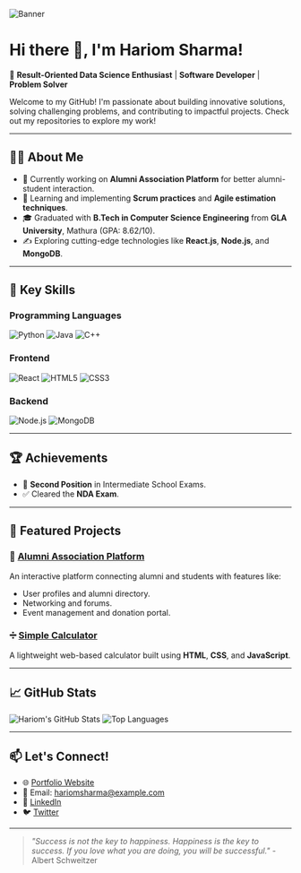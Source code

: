 ![Banner](https://via.placeholder.com/1200x400?text=Welcome+to+Hariom+Sharma's+GitHub)

# Hi there 👋, I'm Hariom Sharma!

🌟 **Result-Oriented Data Science Enthusiast** | **Software Developer** | **Problem Solver**

Welcome to my GitHub! I'm passionate about building innovative solutions, solving challenging problems, and contributing to impactful projects. Check out my repositories to explore my work!

---

## 👨‍💻 About Me
- 🔭 Currently working on **Alumni Association Platform** for better alumni-student interaction.
- 🌱 Learning and implementing **Scrum practices** and **Agile estimation techniques**.
- 🎓 Graduated with **B.Tech in Computer Science Engineering** from **GLA University**, Mathura (GPA: 8.62/10).
- ✍️ Exploring cutting-edge technologies like **React.js**, **Node.js**, and **MongoDB**.

---

## 🚀 Key Skills
### Programming Languages
![Python](https://img.shields.io/badge/Python-3776AB?style=for-the-badge&logo=python&logoColor=white)
![Java](https://img.shields.io/badge/Java-007396?style=for-the-badge&logo=java&logoColor=white)
![C++](https://img.shields.io/badge/C%2B%2B-00599C?style=for-the-badge&logo=cplusplus&logoColor=white)

### Frontend
![React](https://img.shields.io/badge/React-61DAFB?style=for-the-badge&logo=react&logoColor=white)
![HTML5](https://img.shields.io/badge/HTML5-E34F26?style=for-the-badge&logo=html5&logoColor=white)
![CSS3](https://img.shields.io/badge/CSS3-1572B6?style=for-the-badge&logo=css3&logoColor=white)

### Backend
![Node.js](https://img.shields.io/badge/Node.js-339933?style=for-the-badge&logo=nodedotjs&logoColor=white)
![MongoDB](https://img.shields.io/badge/MongoDB-4EA94B?style=for-the-badge&logo=mongodb&logoColor=white)

---

## 🏆 Achievements
- 🥈 **Second Position** in Intermediate School Exams.
- ✅ Cleared the **NDA Exam**.

---

## 💼 Featured Projects
### 🎯 [Alumni Association Platform](#)
An interactive platform connecting alumni and students with features like:
- User profiles and alumni directory.
- Networking and forums.
- Event management and donation portal.

### ➗ [Simple Calculator](#)
A lightweight web-based calculator built using **HTML**, **CSS**, and **JavaScript**.

---

## 📈 GitHub Stats
![Hariom's GitHub Stats](https://github-readme-stats.vercel.app/api?username=HariomSharma&show_icons=true&theme=radical)
![Top Languages](https://github-readme-stats.vercel.app/api/top-langs/?username=HariomSharma&layout=compact&theme=radical)

---

## 📫 Let's Connect!
- 🌐 [Portfolio Website](#)
- 📧 Email: hariomsharma@example.com
- 💼 [LinkedIn](https://linkedin.com/in/hariomsharma)
- 🐦 [Twitter](https://twitter.com/hariomsharma)

---

> *"Success is not the key to happiness. Happiness is the key to success. If you love what you are doing, you will be successful."* - Albert Schweitzer
